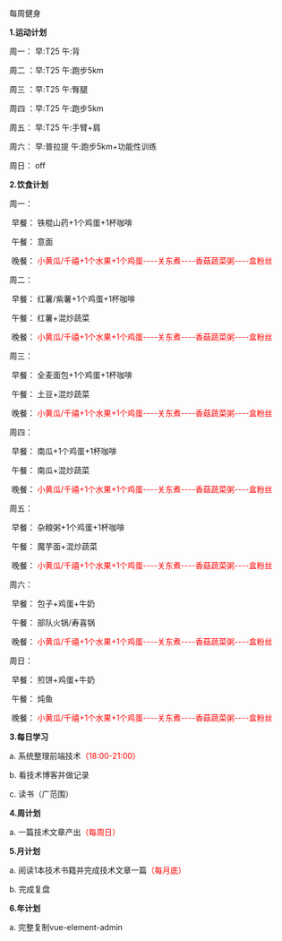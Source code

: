 每周健身



**1.运动计划**

周一： 早:T25			 	  午:背

周二 ：早:T25			 	  午:跑步5km

周三 ：早:T25       			午:臀腿

周四 ：早:T25	  	   	  午:跑步5km			 

周五： 早:T25	      		 午:手臂+肩

周六： 早:普拉提			  午:跑步5km+功能性训练				  

周日： off	 					



**2.饮食计划**

周一：

​		早餐：	铁棍山药+1个鸡蛋+1杯咖啡

​		午餐：	意面

​		晚餐：	<font color='red'>小黄瓜/千禧+1个水果+1个鸡蛋----关东煮----香菇蔬菜粥----盒粉丝</font>

周二：

​		早餐：	红薯/紫薯+1个鸡蛋+1杯咖啡

​		午餐：	红薯+混炒蔬菜

​		晚餐：	<font color='red'>小黄瓜/千禧+1个水果+1个鸡蛋----关东煮----香菇蔬菜粥----盒粉丝</font>

周三：

​		早餐：	全麦面包+1个鸡蛋+1杯咖啡

​		午餐：	土豆+混炒蔬菜

​		晚餐：	<font color='red'>小黄瓜/千禧+1个水果+1个鸡蛋----关东煮----香菇蔬菜粥----盒粉丝</font>

周四：

​		早餐：	南瓜+1个鸡蛋+1杯咖啡

​		午餐：	南瓜+混炒蔬菜

​		晚餐：	<font color='red'>小黄瓜/千禧+1个水果+1个鸡蛋----关东煮----香菇蔬菜粥----盒粉丝</font>

周五：

​		早餐：	杂粮粥+1个鸡蛋+1杯咖啡

​		午餐：	魔芋面+混炒蔬菜

​		晚餐：	<font color='red'>小黄瓜/千禧+1个水果+1个鸡蛋----关东煮----香菇蔬菜粥----盒粉丝</font>

周六：

​		早餐：	包子+鸡蛋+牛奶

​		午餐：	部队火锅/寿喜锅

​		晚餐：	<font color='red'>小黄瓜/千禧+1个水果+1个鸡蛋----关东煮----香菇蔬菜粥----盒粉丝</font>

周日：

​		早餐：	煎饼+鸡蛋+牛奶

​		午餐：	炖鱼

​		晚餐：	<font color='red'>小黄瓜/千禧+1个水果+1个鸡蛋----关东煮----香菇蔬菜粥----盒粉丝</font>

**3.每日学习**

a. 系统整理前端技术<font color='red'>（18:00-21:00）</font>

b. 看技术博客并做记录

c. 读书（广范围）



**4.周计划**

a. 一篇技术文章产出<font color='red'>（每周日）</font>



**5.月计划**

a. 阅读1本技术书籍并完成技术文章一篇<font color='red'>（每月底）</font>

b. 完成复盘



**6.年计划**

a. 完整复制vue-element-admin






